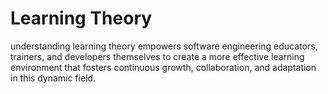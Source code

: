 # Learning Theory
understanding learning theory empowers software engineering educators, trainers, and developers themselves to create a more effective learning environment that fosters continuous growth, collaboration, and adaptation in this dynamic field.
